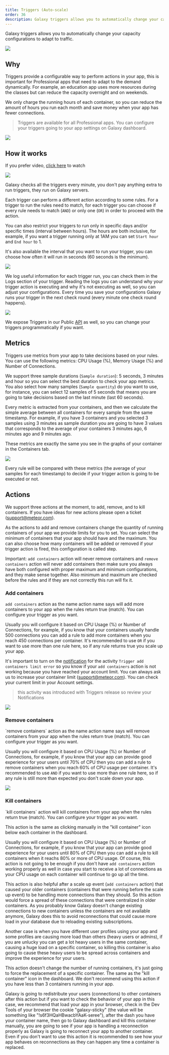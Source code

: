 ```yaml
---
title: Triggers (Auto-scale)
order: 36
description: Galaxy triggers allows you to automatically change your capacity configurations to adapt to traffic. 
---
```


Galaxy triggers allows you to automatically change your capacity configurations to adapt to traffic.

<img src="/images/triggers-00.png" />

<h2 id="endpoint">Why</h2>

Triggers provide a configurable way to perform actions in your app, this is important for Professional apps that need to adapt to the demand dynamically. For example, an education app uses more resources during the classes but can reduce the capacity overnight and on weekends.

We only charge the running hours of each container, so you can reduce the amount of hours you run each month and save money when your app has fewer connections.

> Triggers are available for all Professional apps. You can configure your triggers going to your app settings on Galaxy dashboard.

<img src="/images/triggers-02.png" />

<h2 id="how-it-works">How it works</h2>

If you prefer video, [click here](https://www.youtube.com/watch?v=rwLoviLzG6s) to watch

[<img src="/images/triggers-07.png" />](https://www.youtube.com/watch?v=rwLoviLzG6s)

Galaxy checks all the triggers every minute, you don't pay anything extra to run triggers, they run on Galaxy servers.

Each trigger can perform a different action according to some rules. For a trigger to run the rules need to match, for each trigger you can choose if every rule needs to match (`AND`) or only one (`OR`) in order to proceed with the action. 

You can also restrict your triggers to run only in specific days and/or specific times (interval between hours). The hours are both inclusive, for example, if you want a trigger running only at 1AM you can set `Start hour` and `End hour` to 1.

It's also available the interval that you want to run your trigger, you can choose how often it will run in seconds (60 seconds is the minimum).

<img src="/images/triggers-01.png" />

We log useful information for each trigger run, you can check them in the Logs section of your trigger. Reading the logs you can understand why your trigger action is executing and why it's not executing as well, so you can adjust your configurations. Every time you save your configurations Galaxy runs your trigger in the next check round (every minute one check round happens).

<img src="/images/triggers-03.png" />

We expose Triggers in our Public [API](./api.html) as well, so you can change your triggers programmatically if you want.

<h2 id="metrics">Metrics</h2>

Triggers use metrics from your app to take decisions based on your rules. You can use the following metrics: CPU Usage (%), Memory Usage (%) and Number of Connections.

We support three sample durations (`Sample duration`): 5 seconds, 3 minutes and hour so you can select the best duration to check your app metrics. You also select how many samples (`Sample quantity`) do you want to use, for instance, you can select 12 samples of 5 seconds that means you are going to take decisions based on the last minute (last 60 seconds).

Every metric is extracted from your containers, and then we calculate the simple average between all containers for every sample from the same timestamp. For example, if you have 3 containers and you selected 3 samples using 3 minutes as sample duration you are going to have 3 values that corresponds to the average of your containers 3 minutes ago, 6 minutes ago and 9 minutes ago.

These metrics are exactly the same you see in the graphs of your container in the Containers tab.

<img src="/images/triggers-06.png" />

Every rule will be compared with these metrics (the average of your samples for each timestamp) to decide if your trigger action is going to be executed or not.

<h2 id="actions">Actions</h2>

We support three actions at the moment, to add, remove, and to kill containers. If you have ideas for new actions please open a ticket (support@meteor.com).

As the actions to add and remove containers change the quantity of running containers of your app we provide limits for you to set. You can select the minimum of containers that your app should have and the maximum. You can also choose how many containers will be added or removed if your trigger action is fired, this configuration is called step.

Important: `add containers` action will never remove containers and `remove containers` action will never add containers then make sure you always have both configured with proper maximum and minimum configurations, and they make sense together. Also minimum and maximum are checked before the rules and if they are not correctly this run will fix it.

<h3 id="add">Add containers</h3>

`add containers` action as the name action name says will add more containers to your app when the rules return true (match). You can configure your trigger as you want.

Usually you will configure it based on CPU Usage (%) or Number of Connections, for example, if you know that your containers usually handle 500 connections you can add a rule to add more containers when you reach 450 connections per container. It's recommended to use `OR` if you want to use more than one rule here, so if any rule returns true you scale up your app.

It's important to turn on the [notification](./notifications.html) for the activity `Trigger add containers limit error` so you know if your `add containers` action is not working because you have reached your account limit. You can always ask us to increase your container limit (support@meteor.com). You can check your current limit in your Account settings. 

> this activity was introduced with Triggers release so review your Notifications

<img src="/images/triggers-05.png" />

<h3 id="remove">Remove containers</h3>
`remove containers` action as the name action name says will remove containers from your app when the rules return true (match). You can configure your trigger as you want.

Usually you will configure it based on CPU Usage (%) or Number of Connections, for example, if you know that your app can provide good experience for your users until 70% of CPU then you can add a rule to remove containers when you reach 60% of CPU usage per container. It's recommended to use `AND` if you want to use more than one rule here, so if any rule is still more than expected you don't scale down your app.

<img src="/images/triggers-04.png" />

<h3 id="kill">Kill containers</h3>
`kill containers` action will kill containers from your app when the rules return true (match). You can configure your trigger as you want.

This action is the same as clicking manually in the "kill container" icon below each container in the dashboard.

Usually you will configure it based on CPU Usage (%) or Number of Connections, for example, if you know that your app can provide good experience for your users until 80% of CPU then you can add a rule to kill containers when it reachs 80% or more of CPU usage. Of course, this action is not going to be enough if you don't have `add containers` action working properly as well in case you start to receive a lot of connections as your CPU usage on each container will continue to go up all the time.

This action is also helpful after a scale up event (`add containers` action) that caused your older containers (containers that were running before the scale up event) to be handling more connections than they should. So this action would force a spread of these connections that were centralized in older containers. As you probably know Galaxy doesn't change existing connections to new containers unless the containers are not available anymore, Galaxy does this to avoid reconnections that could cause more load in your database due to reloading existing subscriptions. 

Another case is when you have different user profiles using your app and some profiles are causing more load than others (heavy users or admins), if you are unlucky you can get a lot heavy users in the same container, causing a huge load on a specific container, so killing this container is also going to cause these heavy users to be spread across containers and improve the experience for your users.

This action doesn't change the number of running containers, it's just going to force the replacement of a specific container. The same as the "kill container" icon in the dashboard. We don't recommend using this action if you have less than 3 containers running in your app.

Galaxy is going to redistribute your users (connections) to other containers after this action but if you want to check the behavior of your app in this case, we recommend that load your app in your browser, check in the Dev Tools of your browser the cookie "galaxy-sticky" (the value will be something like "!s6f3HQaHBwacbYAaK-seree"), after the dash you have your container name, then go to Galaxy dashboard and kill this container manually, you are going to see if your app is handling a reconnection properly as Galaxy is going to reconnect your app to another container. Even if you don't want to use this action it is recommended to see how your app behaves on reconnections as they can happen any time a container is replaced.

